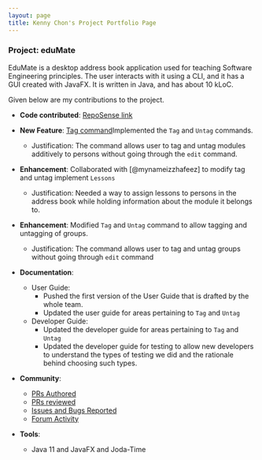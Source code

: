 ```yaml
---
layout: page
title: Kenny Chon's Project Portfolio Page
---
```


### Project: eduMate

EduMate is a desktop address book application used for teaching Software Engineering principles. The user interacts with it using a CLI, and it has a GUI created with JavaFX. It is written in Java, and has about 10 kLoC.

Given below are my contributions to the project.

* **Code contributed**: [RepoSense link](https://nus-cs2103-ay2223s2.github.io/tp-dashboard/?search=kennycjy&breakdown=true)

* **New Feature**: [Tag command](https://github.com/AY2223S2-CS2103T-W14-2/tp/blob/master/src/main/java/seedu/address/logic/commands/TagCommand.java)Implemented the `Tag` and `Untag` commands.
  * Justification: The command allows user to tag and untag modules additively to persons without going through the `edit` command.
* **Enhancement**: Collaborated with [@mynameizzhafeez] to modify tag and untag implement `Lessons`
  * Justification: Needed a way to assign lessons to persons in the address book while holding information about the module it belongs to.
* **Enhancement**: Modified `Tag` and `Untag` command to allow tagging and untagging of groups.
  * Justification: The command allows user to tag and untag groups without going through `edit` command

* **Documentation**:
    * User Guide:
        * Pushed the first version of the User Guide that is drafted by the whole team.
        * Updated the user guide for areas pertaining to `Tag` and `Untag`
    * Developer Guide:
        * Updated the developer guide for areas pertaining to `Tag` and `Untag`
        * Updated the developer guide for testing to allow new developers to understand the types of testing we did and the rationale behind choosing such types.

* **Community**:
  * [PRs Authored](https://github.com/AY2223S2-CS2103T-W14-2/tp/pulls?q=is%3Apr+author%3Akennycjy)
  * [PRs reviewed](https://github.com/AY2223S2-CS2103T-W14-2/tp/pulls?q=is%3Apr+commenter%3Akennycjy+-author%3Akennycjy)
  * [Issues and Bugs Reported](https://github.com/AY2223S2-CS2103T-W14-2/tp/issues?q=is%3Aissue+author%3Akennycjy)
  * [Forum Activity](https://github.com/nus-cs2103-AY2223S2/forum/issues?q=is%3Aissue+commenter%3Akennycjy)

* **Tools**:
    * Java 11 and JavaFX and Joda-Time
